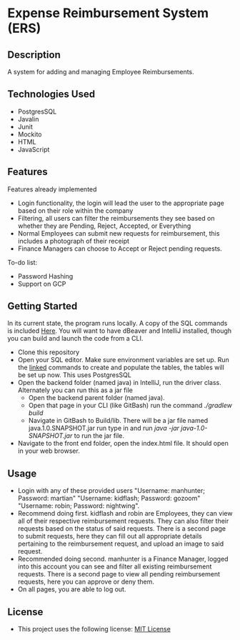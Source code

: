 # Expense Reimbursement System (ERS)

## Description
A system for adding and managing Employee Reimbursements.

## Technologies Used
- PostgresSQL
- Javalin
- Junit
- Mockito
- HTML
- JavaScript

## Features
Features already implemented
- Login functionality, the login will lead the user to the appropriate page based on their role within the company
- Filtering, all users can filter the reimbursements they see based on whether they are Pending, Reject, Accepted, or Everything
- Normal Employees can submit new requests for reimbursement, this includes a photograph of their receipt
- Finance Managers can choose to Accept or Reject pending requests.

To-do list:
- Password Hashing
- Support on GCP

## Getting Started
In its current state, the program runs locally. A copy of the SQL commands is included [Here](https://github.com/java-gcp-220228/GarrettM-project1/blob/main/SQL%20commands.md). You will want to have dBeaver and IntelliJ installed, though you can build and launch the code from a CLI.
- Clone this repository
- Open your SQL editor. Make sure environment variables are set up. Run the [linked](https://github.com/java-gcp-220228/GarrettM-project1/blob/main/SQL%20commands.md) commands to create and populate the tables, the tables will be set up now. This uses PostgresSQL
- Open the backend folder (named java) in IntelliJ, run the driver class. Alternately you can run this as a jar file
  - Open the backend parent folder (named java). 
  - Open that page in your CLI (like GitBash) run the command *./gradlew build*
  - Navigate in GitBash to Build/lib. There will be a jar file named java.1.0.SNAPSHOT.jar run type in and run *java -jar java-1.0-SNAPSHOT.jar* to run the jar file.
- Navigate to the front end folder, open the index.html file. It should open in your web browser.
## Usage
- Login with any of these provided users "Username: manhunter; Password: martian" "Username: kidflash; Password: gozoom" "Username: robin; Password: nightwing".
- Recommend doing first. kidflash and robin are Employees, they can view all of their respective reimbursement requests. They can also filter their requests based on the status of said requests. There is a second page to submit requests, here they can fill out all appropriate details pertaining to the reimbursement request, and upload an image to said request. 
- Recommended doing second. manhunter is a Finance Manager, logged into this account you can see and filter all existing reimbursement requests. There is a second page to view all pending reimbursement requests, here you can approve or deny them.
- On all pages, you are able to log out.
## License
- This project uses the following license: [MIT License](https://github.com/git/git-scm.com/blob/main/MIT-LICENSE.txt)
